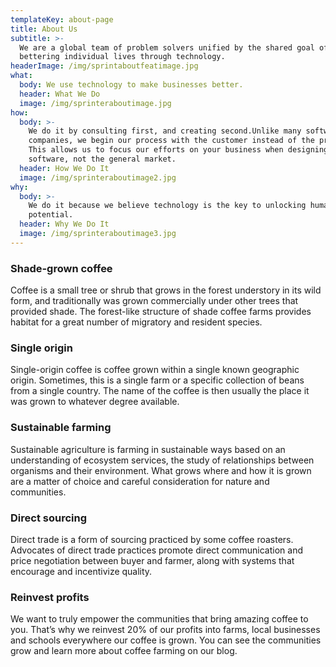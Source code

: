 ```yaml
---
templateKey: about-page
title: About Us
subtitle: >-
  We are a global team of problem solvers unified by the shared goal of
  bettering individual lives through technology.
headerImage: /img/sprintaboutfeatimage.jpg
what:
  body: We use technology to make businesses better.
  header: What We Do
  image: /img/sprinteraboutimage.jpg
how:
  body: >-
    We do it by consulting first, and creating second.Unlike many software
    companies, we begin our process with the customer instead of the product.
    This allows us to focus our efforts on your business when designing the
    software, not the general market.
  header: How We Do It
  image: /img/sprinteraboutimage2.jpg
why:
  body: >-
    We do it because we believe technology is the key to unlocking human
    potential.
  header: Why We Do It
  image: /img/sprinteraboutimage3.jpg
---
```

### Shade-grown coffee
Coffee is a small tree or shrub that grows in the forest understory in its wild form, and traditionally was grown commercially under other trees that provided shade. The forest-like structure of shade coffee farms provides habitat for a great number of migratory and resident species.

### Single origin
Single-origin coffee is coffee grown within a single known geographic origin. Sometimes, this is a single farm or a specific collection of beans from a single country. The name of the coffee is then usually the place it was grown to whatever degree available.

### Sustainable farming
Sustainable agriculture is farming in sustainable ways based on an understanding of ecosystem services, the study of relationships between organisms and their environment. What grows where and how it is grown are a matter of choice and careful consideration for nature and communities.

### Direct sourcing
Direct trade is a form of sourcing practiced by some coffee roasters. Advocates of direct trade practices promote direct communication and price negotiation between buyer and farmer, along with systems that encourage and incentivize quality.

### Reinvest profits
We want to truly empower the communities that bring amazing coffee to you. That’s why we reinvest 20% of our profits into farms, local businesses and schools everywhere our coffee is grown. You can see the communities grow and learn more about coffee farming on our blog.
